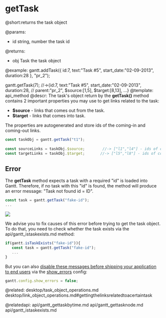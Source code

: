 getTask
=============
@short:returns the task object
	

@params:
- id	string, number	the task id

@returns:
- obj	Task	the task object


@example:
gantt.addTask({
    id:7,
    text:"Task #5",
    start_date:"02-09-2013",
    duration:28
}, "pr_2");

gantt.getTask(7);
//->{id:7, text:"Task #5", start_date:"02-09-2013", duration:28, 
//   parent:"pr_2", $source:[1,5], $target:[8,13], ...}
@template:	api_method
@descr:
The task's object return by the **getTask()** method contains 2 important properties you may use to get links related to the task: 

- **$source** - links that comes out from the task.
- **$target** - links that comes into task.

The properties are autogenerated and store ids of the  coming-in and coming-out links.

~~~js
const taskObj = gantt.getTask("t1");
 
const sourceLinks = taskObj.$source;        //-> ["l1","l4"] - ids of coming-out links  
const targetLinks = taskObj.$target;       //-> ["l5","l8"] - ids of coming-into links
~~~


Error
-----------

The **getTask** method expects a task with a required "id" is loaded into Gantt. Therefore, if no task with this "id" is found, the method will produce an error message: "Task not found id = ID". 

~~~js
const task = gantt.getTask("fake-id");
...
~~~

<img src="api/gettask_error.png">

We advise you to fix causes of this error before trying to get the task object. To do that, you need to check whether the task exists via the api/gantt_istaskexists.md method:

~~~js
if(gantt.isTaskExists("fake-id")){
   const task = gantt.getTask("fake-id");
   ...
}
~~~

But you can also [disable these messages before shipping your application to end users](faq.md#anerroralertappearsintherighttopcorner) via the [show_errors](api/gantt_show_errors_config.md) config:

~~~js
gantt.config.show_errors = false;
~~~

@related:
	desktop/task_object_operations.md
    desktop/link_object_operations.md#gettingthelinksrelatedtoacertaintask

@relatedapi:
	api/gantt_gettaskbytime.md
    api/gantt_gettasknode.md
    api/gantt_istaskexists.md
